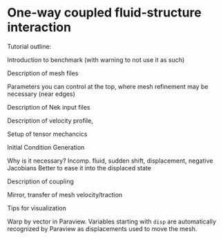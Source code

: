 # One-way coupled fluid-structure interaction

Tutorial outline:

Introduction to benchmark (with warning to not use it as such)

Description of mesh files

  Parameters you can control at the top, where mesh refinement may be necessary (near edges)

Description of Nek input files

  Description of velocity profile,

Setup of tensor mechancics

  

Initial Condition Generation

  Why is it necessary? Incomp. fluid, sudden shift, displacement, negative Jacobians
  Better to ease it into the displaced state

Description of coupling

  Mirror, transfer of mesh velocity/traction

Tips for visualization

  Warp by vector in Paraview. Variables starting with `disp` are automatically recognized
  by Paraview as displacements used to move the mesh.

